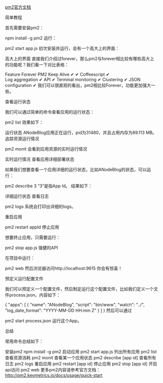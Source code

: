 
[pm2官方文档](http://pm2.keymetrics.io/docs/usage/quick-start/)

简单教程

首先需要安装pm2：

npm install -g pm2
运行：

pm2 start app.js
初次安装并运行，会有一个高大上的界面：


高大上的界面
直接我们介绍过forever，那么pm2与forever相比较有哪些高大上的功能呢？我们看一下对比表格：

Feature	Forever	PM2
Keep Alive	✔	✔
Coffeescript	✔	
Log aggregation		✔
API		✔
Terminal monitoring		✔
Clustering		✔
JSON configuration		✔
我们可以很直观的看出，pm2相比较Forever，功能更加强大一些。

查看运行状态

我们可以通过简单的命令查看应用的运行状态：

pm2 list
效果如下：


运行状态
ANodeBlog应用正在运行，pid为31480，并且占用内存为89.113 MB。
追踪资源运行情况

pm2 monit
会看到应用资源的实时运行情况


实时运行情况
查看应用详细部署状态

如果我们想要查看一个应用详细的运行状态，比如ANodeBlog的状态，可以运行：

pm2 describe 3
“3”是指App Id。
结果如下：


详细运行状态
查看日志

pm2 logs
系统会打印出详细的logs。

重启应用

pm2 restart appId
停止应用

想要终止应用，只需要运行：

pm2 stop app.js
强健的API

在项目中运行：

pm2 web
然后浏览器访问http://localhost:9615 你会有惊喜！

预定义运行配置文件

我们可以预定义一个配置文件，然后制定运行这个配置文件，比如我们定义一个文件process.json，内容如下：

{
  "apps": [
    {
      "name": "ANodeBlog",
      "script": "bin/www",
      "watch": "../",
      "log_date_format": "YYYY-MM-DD HH:mm Z"
    }
  ]
}
然后可以通过

pm2 start process.json
运行这个App。

总结

常用命令总结如下：

安装pm2
npm install -g pm2
启动应用
pm2 start app.js
列出所有应用
pm2 list
查看资源消耗
pm2 monit
查看某一个应用状态
pm2 describe [app id]
查看所有日志
pm2 logs
重启应用
pm2 restart [app id]
停止应用
pm2 stop [app id]
开启api访问
pm2 web
更多pm2内容请参考官方文档：http://pm2.keymetrics.io/docs/usage/quick-start
